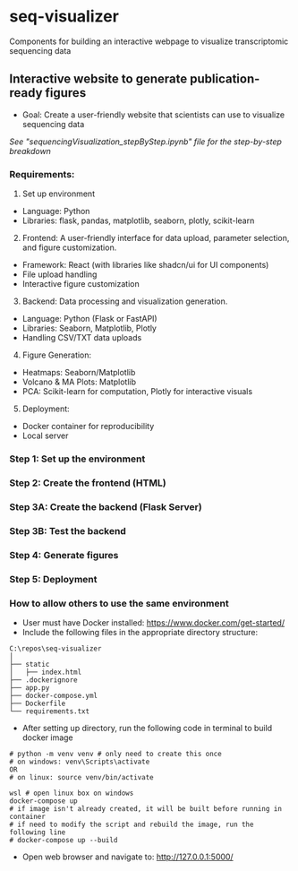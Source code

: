 # seq-visualizer
Components for building an interactive webpage to visualize transcriptomic sequencing data

## Interactive website to generate publication-ready figures

- Goal: Create a user-friendly website that scientists can use to visualize sequencing data

*See "sequencingVisualization_stepByStep.ipynb" file for the step-by-step breakdown*

### Requirements:
1. Set up environment
- Language: Python
- Libraries: flask, pandas, matplotlib, seaborn, plotly, scikit-learn
2. Frontend: A user-friendly interface for data upload, parameter selection, and figure customization.
- Framework: React (with libraries like shadcn/ui for UI components)
- File upload handling
- Interactive figure customization
3. Backend: Data processing and visualization generation.
- Language: Python (Flask or FastAPI)
- Libraries: Seaborn, Matplotlib, Plotly
- Handling CSV/TXT data uploads
4. Figure Generation:
- Heatmaps: Seaborn/Matplotlib
- Volcano & MA Plots: Matplotlib
- PCA: Scikit-learn for computation, Plotly for interactive visuals
5. Deployment:
- Docker container for reproducibility
- Local server

### Step 1: Set up the environment
### Step 2: Create the frontend (HTML)
### Step 3A: Create the backend (Flask Server)
### Step 3B: Test the backend
### Step 4: Generate figures
### Step 5: Deployment

### How to allow others to use the same environment
- User must have Docker installed: https://www.docker.com/get-started/
- Include the following files in the appropriate directory structure:
```
C:\repos\seq-visualizer
│
├── static
│   ├── index.html
├── .dockerignore
├── app.py
├── docker-compose.yml
├── Dockerfile
└── requirements.txt
```
- After setting up directory, run the following code in terminal to build docker image
```
# python -m venv venv # only need to create this once
# on windows: venv\Scripts\activate 
OR
# on linux: source venv/bin/activate

wsl # open linux box on windows
docker-compose up
# if image isn't already created, it will be built before running in container
# if need to modify the script and rebuild the image, run the following line
# docker-compose up --build
```
- Open web browser and navigate to: http://127.0.0.1:5000/